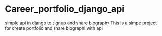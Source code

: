 # Career_portfolio_django_api
simple api in django to signup and share biography
This is a simpe project for create portfolio and share biographi with api
